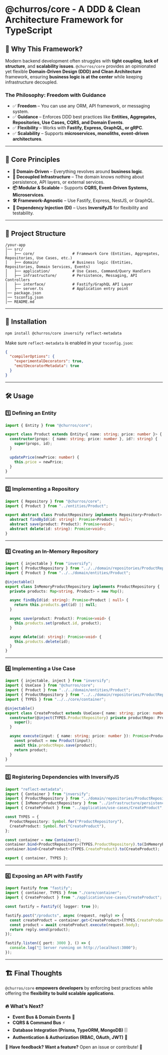 # **@churros/core** - A DDD & Clean Architecture Framework for TypeScript

## 🚀 **Why This Framework?**
Modern backend development often struggles with **tight coupling**, **lack of structure**, and **scalability issues**. `@churros/core` provides an opinionated yet flexible **Domain-Driven Design (DDD) and Clean Architecture** framework, ensuring **business logic is at the center** while keeping infrastructure decoupled.

### **The Philosophy: Freedom with Guidance**
- ✅ **Freedom** – You can use any ORM, API framework, or messaging system.
- ✅ **Guidance** – Enforces DDD best practices like **Entities, Aggregates, Repositories, Use Cases, CQRS, and Domain Events**.
- ✅ **Flexibility** – Works with **Fastify, Express, GraphQL, or gRPC**.
- ✅ **Scalability** – Supports **microservices, monoliths, event-driven architectures**.

---

## 🎯 **Core Principles**
- **🧠 Domain-Driven** – Everything revolves around **business logic**.
- **🔗 Decoupled Infrastructure** – The domain knows nothing about persistence, API layers, or external services.
- **📦 Modular & Scalable** – Supports **CQRS, Event-Driven Systems, Microservices**.
- **🛠 Framework-Agnostic** – Use Fastify, Express, NestJS, or GraphQL.
- **🔄 Dependency Injection (DI)** – Uses **InversifyJS** for flexibility and testability.

---

## 📂 **Project Structure**

```
/your-app
│── src/
│   ├── core/                 # Framework Core (Entities, Aggregates, Repositories, Use Cases, etc.)
│   ├── domain/               # Business logic (Entities, Repositories, Domain Services, Events)
│   ├── application/          # Use Cases, Command/Query Handlers
│   ├── infrastructure/       # Persistence, Messaging, API Controllers
│   ├── interface/            # Fastify/GraphQL API Layer
│   ├── server.ts             # Application entry point
│── package.json
│── tsconfig.json
│── README.md
```

---

## 🚀 **Installation**
```bash
npm install @churros/core inversify reflect-metadata
```

Make sure `reflect-metadata` is enabled in your `tsconfig.json`:
```json
{
  "compilerOptions": {
    "experimentalDecorators": true,
    "emitDecoratorMetadata": true
  }
}
```

---

## 🛠 **Usage**

### **1️⃣ Defining an Entity**
```typescript
import { Entity } from "@churros/core";

export class Product extends Entity<{ name: string; price: number }> {
  constructor(props: { name: string; price: number }, id?: string) {
    super(props, id);
  }

  updatePrice(newPrice: number) {
    this.price = newPrice;
  }
}
```

---

### **2️⃣ Implementing a Repository**
```typescript
import { Repository } from "@churros/core";
import { Product } from "../entities/Product";

export abstract class ProductRepository implements Repository<Product> {
  abstract findById(id: string): Promise<Product | null>;
  abstract save(product: Product): Promise<void>;
  abstract delete(id: string): Promise<void>;
}
```

---

### **3️⃣ Creating an In-Memory Repository**
```typescript
import { injectable } from "inversify";
import { ProductRepository } from "../../domain/repositories/ProductRepository";
import { Product } from "../../domain/entities/Product";

@injectable()
export class InMemoryProductRepository implements ProductRepository {
  private products: Map<string, Product> = new Map();

  async findById(id: string): Promise<Product | null> {
    return this.products.get(id) || null;
  }

  async save(product: Product): Promise<void> {
    this.products.set(product.id, product);
  }

  async delete(id: string): Promise<void> {
    this.products.delete(id);
  }
}
```

---

### **4️⃣ Implementing a Use Case**
```typescript
import { injectable, inject } from "inversify";
import { UseCase } from "@churros/core";
import { Product } from "../../domain/entities/Product";
import { ProductRepository } from "../../domain/repositories/ProductRepository";
import { TYPES } from "../../core/container";

@injectable()
export class CreateProduct extends UseCase<{ name: string; price: number }, Product> {
  constructor(@inject(TYPES.ProductRepository) private productRepo: ProductRepository) {
    super();
  }

  async execute(input: { name: string; price: number }): Promise<Product> {
    const product = new Product(input);
    await this.productRepo.save(product);
    return product;
  }
}
```

---

### **5️⃣ Registering Dependencies with InversifyJS**
```typescript
import "reflect-metadata";
import { Container } from "inversify";
import { ProductRepository } from "../domain/repositories/ProductRepository";
import { InMemoryProductRepository } from "../infrastructure/persistence/InMemoryProductRepository";
import { CreateProduct } from "../application/use-cases/CreateProduct";

const TYPES = {
  ProductRepository: Symbol.for("ProductRepository"),
  CreateProduct: Symbol.for("CreateProduct"),
};

const container = new Container();
container.bind<ProductRepository>(TYPES.ProductRepository).to(InMemoryProductRepository);
container.bind<CreateProduct>(TYPES.CreateProduct).to(CreateProduct);

export { container, TYPES };
```

---

### **6️⃣ Exposing an API with Fastify**
```typescript
import Fastify from "fastify";
import { container, TYPES } from "./core/container";
import { CreateProduct } from "./application/use-cases/CreateProduct";

const fastify = Fastify({ logger: true });

fastify.post("/products", async (request, reply) => {
  const createProduct = container.get<CreateProduct>(TYPES.CreateProduct);
  const product = await createProduct.execute(request.body);
  return reply.send(product);
});

fastify.listen({ port: 3000 }, () => {
  console.log("🚀 Server running on http://localhost:3000");
});
```

---

## 🏗 **Final Thoughts**
`@churros/core` **empowers developers** by enforcing best practices while offering the **flexibility to build scalable applications**.

### 🔥 **What’s Next?**
- **Event Bus & Domain Events** 📨
- **CQRS & Command Bus** ⚡
- **Database Integration (Prisma, TypeORM, MongoDB)** 🗄️
- **Authentication & Authorization (RBAC, OAuth, JWT)** 🔑

🤔 **Have feedback? Want a feature?** Open an issue or contribute! 🚀
